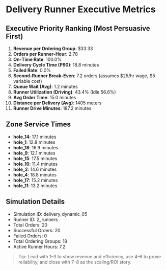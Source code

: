 # Delivery Runner Executive Metrics

## Executive Priority Ranking (Most Persuasive First)
1. **Revenue per Ordering Group**: $33.33
2. **Orders per Runner‑Hour**: 2.78
3. **On‑Time Rate**: 100.0%
4. **Delivery Cycle Time (P90)**: 18.8 minutes
5. **Failed Rate**: 0.0%
6. **Second‑Runner Break‑Even**: 7.2 orders (assumes $25/hr wage, $5 variable cost)
7. **Queue Wait (Avg)**: 1.2 minutes
8. **Runner Utilization (Driving)**: 43.4% (Idle 56.6%)
9. **Avg Order Time**: 15.0 minutes
10. **Distance per Delivery (Avg)**: 1405 meters
11. **Runner Drive Minutes**: 187.2 minutes

## Zone Service Times
- **hole_14**: 17.1 minutes
- **hole_1**: 12.8 minutes
- **hole_18**: 16.9 minutes
- **hole_9**: 12.1 minutes
- **hole_15**: 17.5 minutes
- **hole_10**: 11.4 minutes
- **hole_2**: 14.6 minutes
- **hole_4**: 18.8 minutes
- **hole_17**: 15.2 minutes
- **hole_11**: 13.2 minutes


## Simulation Details
- Simulation ID: delivery_dynamic_05
- Runner ID: 2_runners
- Total Orders: 20
- Successful Orders: 20
- Failed Orders: 0
- Total Ordering Groups: 18
- Active Runner Hours: 7.2

> Tip: Lead with 1–3 to show revenue and efficiency, use 4–6 to prove reliability, and close with 7–8 as the scaling/ROI story.
